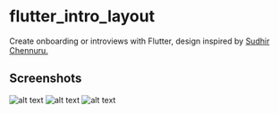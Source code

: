 # flutter_intro_layout
Create onboarding or introviews with Flutter, design inspired by [Sudhir Chennuru.](https://www.behance.net/gallery/78562241/Mobile-App-10-Onboarding-Screens-Free-Adobe-XD)

## Screenshots
![alt text](https://raw.githubusercontent.com/didik-maulana/flutter_intro_layout/master/screenshots/image1.png) ![alt text](https://raw.githubusercontent.com/didik-maulana/flutter_intro_layout/master/screenshots/image2.png) ![alt text](https://raw.githubusercontent.com/didik-maulana/flutter_intro_layout/master/screenshots/image3.png)
